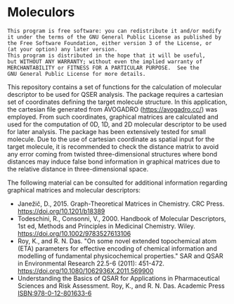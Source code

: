 # Moleculors
    This program is free software: you can redistribute it and/or modify
    it under the terms of the GNU General Public License as published by
    the Free Software Foundation, either version 3 of the License, or
    (at your option) any later version.
    This program is distributed in the hope that it will be useful,
    but WITHOUT ANY WARRANTY; without even the implied warranty of
    MERCHANTABILITY or FITNESS FOR A PARTICULAR PURPOSE.  See the
    GNU General Public License for more details.

This repository contains a set of functions for the calculation of molecular descriptor to be used for QSER analysis. The package requires a cartesian set of coordinates defining the target molecule structure. In this application, the cartesian file generated from AVOGADRO (https://avogadro.cc/) was employed. From such coordinates, graphical matrices are calculated and used for the computation of 0D, 1D, and 2D molecular descriptor to be used for later analysis. The package has been extensively tested for small molecule. Due to the use of cartesian coordinate as spatial input for the target molecule, it is recommended to check the distance matrix to avoid any error coming from twisted three-dimensional structures where bond distances may induce false bond information in graphical matrices due to the relative distance in three-dimensional space. 

The following material can be consulted for additional information regarding graphical matrices and molecular descriptors:
- Janežič, D., 2015. Graph-Theoretical Matrices in Chemistry. CRC Press. https://doi.org/10.1201/b18389
- Todeschini, R., Consonni, V., 2000. Handbook of Molecular Descriptors, 1st ed, Methods and Principles in Medicinal Chemistry. Wiley. https://doi.org/10.1002/9783527613106
- Roy, K., and R. N. Das. "On some novel extended topochemical atom (ETA) parameters for effective encoding of chemical information and modelling of fundamental physicochemical properties." SAR and QSAR in Environmental Research 22.5-6 (2011): 451-472. https://doi.org/10.1080/1062936X.2011.569900
- Understanding the Basics of QSAR for Applications in Pharmaceutical Sciences and Risk Assessment. Roy, K., and R. N. Das. Academic Press <u>ISBN:978-0-12-801633-6<u>
